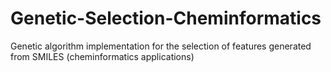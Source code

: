 # Genetic-Selection-Cheminformatics
Genetic algorithm implementation for the selection of features generated from SMILES (cheminformatics applications) 
